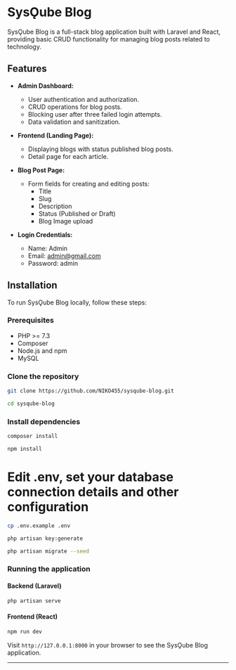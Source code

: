 # SysǪube Blog

SysǪube Blog is a full-stack blog application built with Laravel and React, providing basic CRUD functionality for
managing blog posts related to technology.

## Features

- **Admin Dashboard:**
    - User authentication and authorization.
    - CRUD operations for blog posts.
    - Blocking user after three failed login attempts.
    - Data validation and sanitization.

- **Frontend (Landing Page):**
    - Displaying blogs with status published blog posts.
    - Detail page for each article.

- **Blog Post Page:**
    - Form fields for creating and editing posts:
        - Title
        - Slug
        - Description
        - Status (Published or Draft)
        - Blog Image upload
- **Login Credentials:**
    - Name: Admin
    - Email: admin@gmail.com
    - Password: admin

## Installation

To run SysǪube Blog locally, follow these steps:

### Prerequisites

- PHP >= 7.3
- Composer
- Node.js and npm
- MySQL

### Clone the repository

```bash
git clone https://github.com/NIKO455/sysqube-blog.git
```

```bash
cd sysqube-blog
```

### Install dependencies

```bash
composer install
```

```bash
npm install
```

# Edit .env, set your database connection details and other configuration

```bash
cp .env.example .env
```

```bash
php artisan key:generate
```

```bash
php artisan migrate --seed
```

### Running the application

#### Backend (Laravel)

```bash
php artisan serve
```

#### Frontend (React)

```bash
npm run dev
```

Visit `http://127.0.0.1:8000` in your browser to see the SysǪube Blog application.


---
